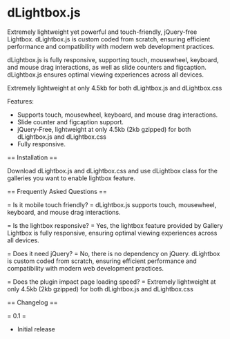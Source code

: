 # dLightbox.js

Extremely lightweight yet powerful and touch-friendly, jQuery-free Lightbox. dLightbox.js is custom coded from scratch, ensuring efficient performance and compatibility with modern web development practices.

dLightbox.js is fully responsive, supporting touch, mousewheel, keyboard, and mouse drag interactions, as well as slide counters and figcaption. dLightbox.js ensures optimal viewing experiences across all devices.

Extremely lightweight at only 4.5kb for both dLightbox.js and dLightbox.css

Features:

* Supports touch, mousewheel, keyboard, and mouse drag interactions.
* Slide counter and figcaption support.
* jQuery-Free, lightweight at only 4.5kb (2kb gzipped) for both dLightbox.js and dLightbox.css
* Fully responsive.

== Installation ==

Download dLightbox.js and dLightbox.css and use dLightbox class for the galleries you want to enable lightbox feature.

== Frequently Asked Questions ==

= Is it mobile touch friendly? =
dLightbox.js supports touch, mousewheel, keyboard, and mouse drag interactions.

= Is the lightbox responsive? =
Yes, the lightbox feature provided by Gallery Lightbox is fully responsive, ensuring optimal viewing experiences across all devices.

= Does it need jQuery? =
No, there is no dependency on jQuery. dLightbox is custom coded from scratch, ensuring efficient performance and compatibility with modern web development practices.

= Does the plugin impact page loading speed? =
Extremely lightweight at only 4.5kb (2kb gzipped) for both dLightbox.js and dLightbox.css

== Changelog ==

= 0.1 =
* Initial release
